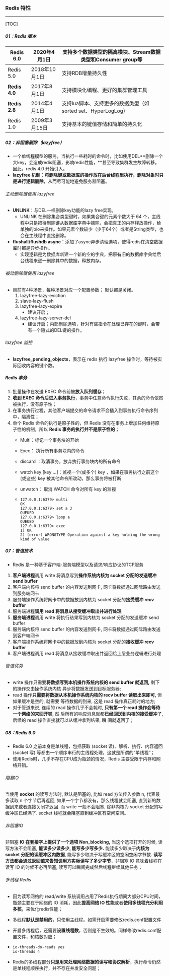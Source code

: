### Redis 特性

------

[TOC]

##### 01：Redis 版本

| Redis 6.0     | 2020年4月1日  | 支持多个数据类型的隔离模块、Stream数据类型和Consumer group等 |
| ------------- | ------------- | ------------------------------------------------------------ |
| Redis 5.0     | 2018年10月1日 | 支持RDB增量持久性                                            |
| **Redis 4.0** | 2017年8月1日  | 支持模块化编程、更好的集群管理工具                           |
| **Redis 2.8** | 2014年4月1日  | 支持lua脚本、支持更多的数据类型（如sorted set、HyperLogLog） |
| Redis 1.0     | 2009年3月15日 | 支持基本的键值存储和简单的持久化                             |

##### 02：非阻塞删除（lazyfree）

- 一个单线程模型的服务，当执行一些耗时的命令时，比如使用DEL**删除一个大key，会造成redis阻塞，影响redis性能，**甚至导致集群发生故障转移。因此，redis 4.0 开始引入。
- **lazyfree 机制：**将删除键或数据库的操作放在**后台线程里执行，删除对象时只是进行逻辑删除**，从而尽可能地避免服务器阻塞。

###### 主动删除键使用 lazyfree

- **UNLINK**：与DEL一样删除key功能的lazy free实现。
  - UNLINK 在删除集合类型键时，如果集合键的元素个数大于 64 个，主线程中只是把待删除键从数据库字典中摘除，会把真正的内存释放操作，给单独的bio来操作。如果元素个数较少（少于64个）或者是String类型，也会在主线程中直接删除。
- **flushall/flushdb async**：添加了async异步清理选项，使得redis在清空数据库时都是异步操作。
  - 实现逻辑是为数据库新建一个新的空的字典，把原有旧的数据库字典给后台线程来逐一删除其中的数据，释放内存。

###### 被动删除键使用 lazyfree

- 目前有4种场景，每种场景对应一个配置参数； 默认都是关闭。
  1. lazyfree-lazy-eviction
  2. slave-lazy-flush
  3. lazyfree-lazy-expire
     - 建议开启；
  4. lazyfree-lazy-server-del
     - 建议开启；内部删除选项，针对有些指令在处理已存在的键时，会带有一个隐式的DEL键的操作。

###### lazyfree 监控

- **lazyfree_pending_objects**，表示在 redis 执行 lazyfree 操作时，等待被实际回收内容的键个数。













##### Redis 事务

1. 批量操作在发送 EXEC 命令前被**放入队列缓存**；
2. **收到 EXEC 命令后进入事务执行**，事务中任意命令执行失败，其余的命令依然被执行，没有原子性；
3. 在事务执行过程，其他客户端提交的命令请求不会插入到事务执行命令序列中，隔离性；
4. 单个 Redis 命令的执行是原子性的，但 Redis 没有在事务上增加任何维持原子性的机制，所以 **Redis 事务的执行并不是原子性的**； 
   - Multi：标记一个事务块的开始
   
   - Exec： 执行所有事务块内的命令
   
   - discard ：取消事务，放弃执行事务块内的所有命令
   
   - watch key [key ...]：监视一个(或多个) key ，如果在事务执行之前这个(或这些) key 被其他命令所改动，那么事务将被打断
   
   - unwatch： 取消 WATCH 命令对所有 key 的监视
   
   - ```shell
     127.0.0.1:6379> multi
     OK
     127.0.0.1:6379> set a 3
     QUEUED
     127.0.0.1:6379> lpop a
     QUEUED
     127.0.0.1:6379> exec
     1) OK
     2) (error) WRONGTYPE Operation against a key holding the wrong kind of value
     ```

##### 07：管道技术

- Redis 是一种基于客户端-服务端模型以及请求/响应协议的TCP服务

1. **客户端进程**调⽤ write 将消息写到**操作系统内核为 socket 分配的发送缓冲 send buffer**
2. 客户端内核将 send buffer 的内容发送到⽹卡, ⽹卡将数据通过⽹际路由发送到服务端⽹卡
3. 服务端操作系统将⽹卡中的数据放到内核为 socket 分配的**接受缓冲 recv buffer**
4. 服务端进程**调⽤ read 将消息从接受缓冲取出并进⾏处理**
5. **服务端进程**调⽤ write 将执⾏结果写到内核为 socket 分配的发送缓冲 send buffer
6. 服务端内核将 send buffer 的内容发送到⽹卡, ⽹卡将数据通过⽹际路由发送到客户端⽹卡
7. 客户端操作系统将⽹卡中的数据放到内核为 socket 分配的**接收缓冲 recv buffer**
8. 客户端进程调⽤ read 将消息从接收缓冲取出并返回给上层业务逻辑进⾏处理

###### 管道优势

- write 操作只需要**将数据写到本机操作系统内核的 send buffer 就返回,** 剩下的操作交由操作系统内核
  异步将数据发送到⽬标服务器;
- read 操作**只需要将数据从本机操作系统内核的 recv buffer 读取出来即可,** 但如果缓冲是空的, 就需要
  等待数据的到来, 这是 read 操作真正耗时的地⽅;
- 对于管道来说, 连续的 read 操作⼏乎不会耗时, **只有第⼀个 read 操作会等待⼀个⽹络的来回开销**, 然
  后所有的响应消息就都**已经回送到内核的接受缓冲**了, 后续的 read 操作直接就可以从缓冲拿到结果, 瞬
  间就返回了；



##### 08：Redis 6.0

- Redis 6.0 之前本身是单线程，包括获取 (socket 读)、解析、执行、内容返回 (socket 写) 等都由一个顺序串行的主线程处理，这就是所谓的“单线程”；
- 使用Redis时，几乎不存在CPU成为瓶颈的情况，Redis 主要受限于内存和网络开销。

###### 阻塞IO

当使⽤ **socket** 的读写⽅法时, 默认是阻塞的, ⽐如 read ⽅法传⼊参数 n, 代表最多读取 n 个字节后再返回, 如果⼀个字节都没有，那么线程就会阻塞, 直到新的数据到来或者连接关闭才返回. ⽽ write ⼀般不会阻塞, 除⾮内核为 socket 分配的写缓冲区已经满了. socket 线程就会阻塞直到缓冲区有空闲空间。

###### 非阻塞IO

⾮阻塞 **IO 在套接字上提供了⼀个选项 Non_blocking,** 当这个选项打开的时候, 读写⽅法不会阻塞, **能读多少读多少, 能写多少写多少.** 能读多少取决于**内核为 socket 分配的读缓冲区内数据**, 能写多少取决于写缓冲区的空闲空闲字节数. **读写⽅法都会通过返回值来告知调⽤⽅实际读写了多少字节**，⾮阻塞 IO 意味着线程在读写 IO 的时候不必再阻塞, 读写可以瞬间完成然后线程继续其他任务；

###### 多线程 Redis

- 因为读写网络的 read/write 系统调用占用了Redis执行期间大部分CPU时间，瓶颈主要在于网络的 IO 消耗，因此**提高网络 IO 性能**或者**使用多线程充分利用多核**，来优化redis性能；

- 多线程**默认是禁用的**，只使用主线程。如需开启需要修改redis.conf配置文件

- 开启多线程后，还需要**设置线程数**，否则是不生效的。同样修改redis.conf配置文件，和核数对应；

- ```sh
  io-threads-do-reads yes
  io-threads 4
  ```

- Redis的多线程部分**只是用来处理网络数据的读写和协议解析**，执行命令仍然是单线程顺序执行，并不存在并发安全问题；

